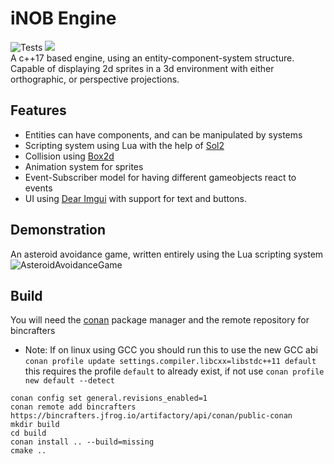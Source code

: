 
# iNOB Engine
![Tests](https://github.com/Sh1nku/iNOBEngine/actions/workflows/tests.yml/badge.svg)
![](https://inobstudios.com/LOCCounterBadge/iNOBEngine/responses/pybadges) <br>
A c++17 based engine, using an entity-component-system structure. Capable of displaying 2d sprites in a 3d environment with either orthographic, or perspective projections.
## Features
 - Entities can have components, and can be manipulated by systems
 - Scripting system using Lua with the help of [Sol2](https://github.com/ThePhD/sol2)
 - Collision using [Box2d](https://box2d.org/)
 - Animation system for sprites
 - Event-Subscriber model for having different gameobjects react to events
 - UI using [Dear Imgui](https://github.com/ocornut/imgui) with support for text and buttons.
## Demonstration
An asteroid avoidance game, written entirely using the Lua scripting system
![AsteroidAvoidanceGame](https://i.imgur.com/8yT1eZm.gif)

## Build
You will need the [conan](https://conan.io/) package manager and the remote repository for bincrafters
- Note: If on linux using GCC you should run this to use the new GCC abi `conan profile update settings.compiler.libcxx=libstdc++11 default`
this requires the profile `default` to already exist, if not use `conan profile new default --detect`
```
conan config set general.revisions_enabled=1
conan remote add bincrafters https://bincrafters.jfrog.io/artifactory/api/conan/public-conan
mkdir build
cd build
conan install .. --build=missing
cmake ..
```
